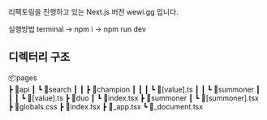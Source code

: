 리팩토링을 진행하고 있는 Next.js 버전 wewi.gg 입니다.

실행방법
terminal -> npm i -> npm run dev


## 디렉터리 구조
📦pages</br>
┣ 📂api
┃ ┗ 📂search
┃ ┃ ┣ 📂champion
┃ ┃ ┃ ┗ 📜[value].ts
┃ ┃ ┗ 📂summoner
┃ ┃ ┃ ┗ 📜[value].ts
┣ 📂duo
 ┃ ┗ 📜index.tsx
 ┣ 📂summoner
 ┃ ┗ 📜[summoner].tsx
 ┣ 📜globals.css
 ┣ 📜index.tsx
 ┣ 📜_app.tsx
 ┗ 📜_document.tsx
